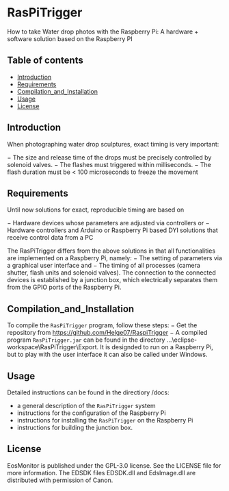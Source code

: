 # RasPiTrigger 
How to take Water drop photos with the Raspberry Pi: 
A hardware + software solution based on the Raspberry PI

## Table of contents
- [Introduction](#Introduction)
- [Requirements](#Requirements)
- [Compilation_and_Installation](#Compilation_and_Installation)
- [Usage](#usage)
- [License](#license)

## Introduction
When photographing water drop sculptures, exact timing is very important:

− The size and release time of the drops must be precisely controlled by solenoid valves.
− The flashes must triggered within milliseconds.
− The flash duration must be < 100 microseconds to freeze the movement

## Requirements
Until now solutions for exact, reproducible timing are based on

−	Hardware devices whose parameters are adjusted via controllers or
−	Hardware controllers and Arduino or Raspberry Pi based DYI solutions that receive control data from a PC

The RasPiTrigger differs from the above solutions in that all functionalities are implemented on a Raspberry Pi, namely:
−	The setting of parameters via a graphical user interface and
−	The timing of all processes (camera shutter, flash units and solenoid valves).
The connection to the connected devices is established by a junction box, which electrically separates them from the GPIO ports of the Raspberry Pi.
 
## Compilation_and_Installation
To compile the `RasPiTrigger` program, follow these steps:
−	 Get the repository from https://github.com/Helge07/RaspiTrigger
−	A compiled program `RasPiTrigger.jar` can be found in the directory  ...\eclipse-workspace\RasPiTrigger\Export. It is designded to run on a Raspberry Pi, but to play with the user interface it can also be called under Windows.

## Usage   
Detailed instructions can be found in the directiory /docs:
- a general description of the `RasPiTrigger` system
- instructions for the configuration of the Raspberry Pi
- instructions for installing the `RasPiTrigger` on the Raspberry Pi
- instructions for building the junction box.

## License
EosMonitor is published under the GPL-3.0 license. See the LICENSE file for more information. The EDSDK files EDSDK.dll and EdsImage.dll are distributed with permission of Canon.





